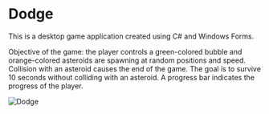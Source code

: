 # Dodge

This is a desktop game application created using C# and Windows Forms.

Objective of the game: the player controls a green-colored bubble and orange-colored asteroids are spawning at random positions and speed. Collision with an asteroid causes the end of the game. The goal is to survive 10 seconds without colliding with an asteroid. A progress bar indicates the progress of the player.

![Dodge](https://user-images.githubusercontent.com/83016858/219973152-8117b076-74a1-440f-bf35-f3f1b7b2ecbd.jpg)
